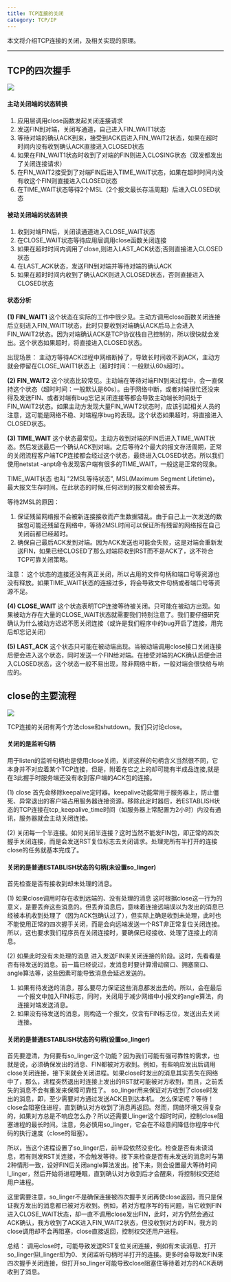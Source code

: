 ```yaml
---
title: TCP连接的关闭
category: TCP/IP
---
```


本文将介绍TCP连接的关闭，及相关实现的原理。

<!--more-->

---

## TCP的四次握手

<img src="http://img.blog.csdn.net/20170522152505824">

#### 主动关闭端的状态转换

1. 应用层调用close函数发起关闭连接请求
2. 发送FIN到对端，关闭写通道，自己进入FIN_WAIT1状态
3. 等待对端的确认ACK到来，接受到ACK后进入FIN_WAIT2状态，如果在超时时间内没有收到确认ACK直接进入CLOSED状态
4. 如果在FIN_WAIT1状态时收到了对端的FIN则进入CLOSING状态（双发都发出了关闭连接请求）
5. 在FIN_WAIT2接受到了对端FIN后进入TIME_WAIT状态，如果在超时时间内没有收这个FIN则直接进入CLOSED状态
6. 在TIME_WAIT状态等待2个MSL（2个报文最长存活周期）后进入CLOSED状态


#### 被动关闭端的状态转换

1. 收到对端FIN后，关闭读通道进入CLOSE_WAIT状态
2. 在CLOSE_WAIT状态等待应用层调用close函数关闭连接
3. 如果在超时时间内调用了close,则进入LAST_ACK状态;否则直接进入CLOSED状态
4. 在LAST_ACK状态，发送FIN到对端并等待对端的确认ACK
5. 如果在超时时间内收到了确认ACK则进入CLOSED状态，否则直接进入CLOSED状态


#### 状态分析

**(1) FIN_WAIT1**
这个状态在实际的工作中很少见。主动方调用close函数关闭连接后立刻进入FIN_WAIT1状态，此时只要收到对端确认ACK后马上会进入FIN_WAIT2状态。因为对端确认ACK是TCP协议栈自己控制的，所以很快就会发出。这个状态如果超时，将直接进入CLOSED状态。

出现场景：
主动方等待ACK过程中网络断掉了，导致长时间收不到ACK，主动方就会停留在CLOSE_WAIT1状态上（超时时间：一般默认60s超时）。

**(2) FIN_WAIT2**
这个状态比较常见。主动端在等待对端FIN到来过程中，会一直保持这个状态（超时时间：一般默认是60s）。由于网络中断，或者对端很忙还没来得及发送FIN、或者对端有bug忘记关闭连接等都会导致主动端长时间处于FIN_WAIT2状态。如果主动方发现大量FIN_WAIT2状态时，应该引起相关人员的注意，这可能是网络不稳、对端程序bug的表现。这个状态如果超时，将直接进入CLOSED状态。


**(3) TIME_WAIT**
这个状态最常见。主动方收到对端的FIN后进入TIME_WAIT状态。然后发送最后一个确认ACK到对端。之后等待2个最大的报文存活周期，正常的关闭流程客户端TCP连接都会经过这个状态，最终进入CLOSED状态。所以我们使用netstat -anpt命令发现客户端有很多的TIME_WAIT，一般这是正常的现象。

TIME_WAIT状态 也叫 "2MSL等待状态", MSL(Maximum Segment Lifetime)， 最大报文生存时间。在此状态的时候,任何迟到的报文都会被丢弃。

等待2MSL的原因：
1. 保证残留网络报不会被新连接接收而产生数据错乱。由于自己上一次发送的数据包可能还残留在网络中，等待2MSL时间可以保证所有残留的网络报在自己关闭前都已经超时。
2. 确保自己最后ACK发到对端。因为ACK发送也可能会失败，这是对端会重新发送FIN，如果已经CLOSED了那么对端将收到RST而不是ACK了，这不符合TCP可靠关闭策略。

注意：
这个状态的连接还没有真正关闭，所以占用的文件句柄和端口号等资源也没有释放。如果TIME_WAIT状态的连接过多，将会导致文件句柄或者端口号等资源不足。


**(4) CLOSE_WAIT**
这个状态表明TCP连接等待被关闭。只可能在被动方出现。如果被动方存在大量的CLOSE_WAIT状态就需要我们特别注意了。我们要仔细研究确认为什么被动方迟迟不愿关闭连接（或许是我们程序中的bug开启了连接，用完后却忘记关闭）


**(5) LAST_ACK**
这个状态只可能在被动端出现。当被动端调用close接口关闭连接后便会进入这个状态，同时发送一个FIN给对端。在接受对端的ACK确认后便会进入CLOSED状态，这个状态一般不易出现，除非网络中断，一般对端会很快给与响应的。

## close的主要流程

<img src="http://img.blog.csdn.net/20170523101856339">

TCP连接的关闭有两个方法close和shutdown。我们只讨论close。

#### 关闭的是监听句柄
用于listen的监听句柄也是使用close关闭，关闭这样的句柄含义当然很不同，它本身并不对应着某个TCP连接，但是，附着在它之上的却可能有半成品连接,就是在3此握手时服务端还没有收到客户端的ACK包的连接。

(1) close 首先会移除keepalive定时器。keepalive功能常用于服务器上，防止僵死、异常退出的客户端占用服务器连接资源。移除此定时器后，若ESTABLISH状态的TCP连接在tcp_keepalive_time时间（如服务器上常配置为2小时）内没有通讯，服务器就会主动关闭连接。

(2) 关闭每一个半连接。如何关闭半连接？这时当然不能发FIN包，即正常的四次握手关闭连接，而是会发送RST复位标志去关闭请求。处理完所有半打开的连接close的任务就基本完成了。


#### 关闭的是普通ESTABLISH状态的句柄(未设置so_linger)
首先检查是否有接收到却未处理的消息。

(1) 如果close调用时存在收到远端的、没有处理的消息
这时根据close这一行为的意义，是要丢弃这些消息的。但丢弃消息后，意味着连接远端误以为发出的消息已经被本机收到处理了（因为ACK包确认过了），但实际上确是收到未处理，此时也不能使用正常的四次握手关闭，而是会向远端发送一个RST非正常复位关闭连接。所以，这也要求我们程序员在关闭连接时，要确保已经接收、处理了连接上的消息。

(2) 如果此时没有未处理的消息
进入发送FIN来关闭连接的阶段。这时，先看看是否有待发送的消息。前一篇已经说过，发消息时要计算滑动窗口、拥塞窗口、angle算法等，这些因素可能导致消息会延迟发送的。
1. 如果有待发送的消息，那么要尽力保证这些消息都发出去的。所以，会在最后一个报文中加入FIN标志，同时，关闭用于减少网络中小报文的angle算法，向连接对端发送消息。
2. 如果没有待发送的消息，则构造一个报文，仅含有FIN标志位，发送出去关闭连接。


#### 关闭的是普通ESTABLISH状态的句柄(设置so_linger)

首先要澄清，为何要有so_linger这个功能？因为我们可能有强可靠性的需求，也就是说，必须确保发出的消息、FIN都被对方收到。例如，有些响应发出后调用close关闭连接，接下来就会关闭进程。如果close时发出的消息其实丢失在网络中了，那么，进程突然退出时连接上发出的RST就可能被对方收到，而且，之前丢失的消息不会有重发来保障可靠性了。
so_linger用来保证对方收到了close时发出的消息，即，至少需要对方通过发送ACK且到达本机。
怎么保证呢？等待！close会阻塞住进程，直到确认对方收到了消息再返回。然而，网络环境又得复杂的，如果对方总是不响应怎么办？所以还需要l_linger这个超时时间，控制close阻塞进程的最长时间。注意，务必慎用so_linger，它会在不经意间降低你程序中代码的执行速度（close的阻塞）。

所以，当这个进程设置了so_linger后，前半段依然没变化。检查是否有未读消息，若有则发RST关连接，不会触发等待。接下来检查是否有未发送的消息时与第2种情形一致，设好FIN后关闭angle算法发出。接下来，则会设置最大等待时间l_linger，然后开始将进程睡眠，直到确认对方收到后才会醒来，将控制权交还给用户进程。

这里需要注意，so_linger不是确保连接被四次握手关闭再使close返回，而只是保证我方发出的消息都已被对方收到。例如，若对方程序写的有问题，当它收到FIN进入CLOSE_WAIT状态，却一直不调用close发出FIN，此时，对方仍然会通过ACK确认，我方收到了ACK进入FIN_WAIT2状态，但没收到对方的FIN，我方的close调用却不会再阻塞，close直接返回，控制权交还用户进程。

总结：
调用close时，可能导致发送RST复位关闭连接，例如有未读消息、打开so_linger但l_linger却为0、关闭监听句柄时半打开的连接。更多时会导致发FIN来四次握手关闭连接，但打开so_linger可能导致close阻塞住等待着对方的ACK表明收到了消息。